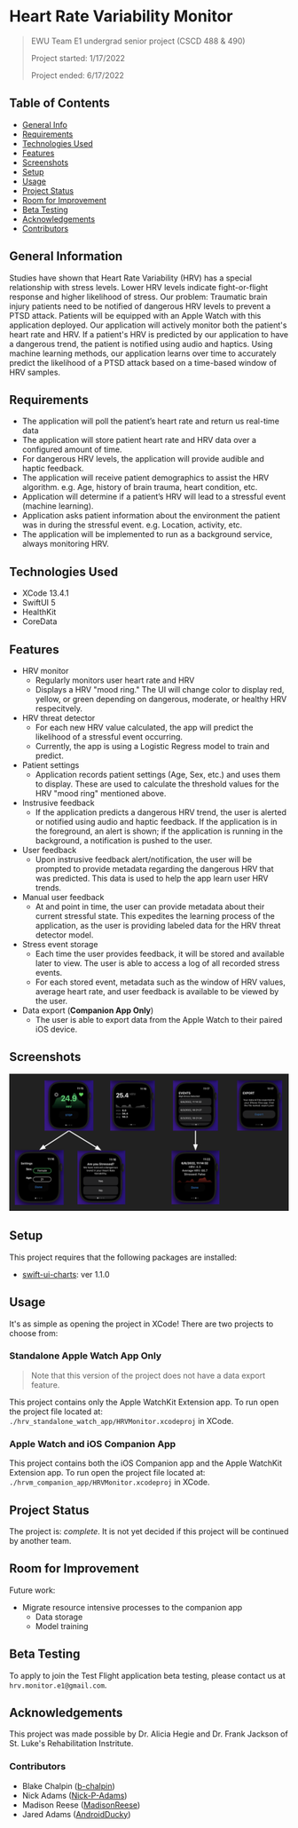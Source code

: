 # Heart Rate Variability Monitor
> EWU Team E1 undergrad senior project (CSCD 488 & 490)
>
> Project started: 1/17/2022
>
> Project ended: 6/17/2022

## Table of Contents
* [General Info](#general-information)
* [Requirements](#requirements)
* [Technologies Used](#technologies-used)
* [Features](#features)
* [Screenshots](#screenshots)
* [Setup](#setup)
* [Usage](#usage)
* [Project Status](#project-status)
* [Room for Improvement](#room-for-improvement)
* [Beta Testing](#beta-testing)
* [Acknowledgements](#acknowledgements)
* [Contributors](#contributors)


## General Information
Studies have shown that Heart Rate Variability (HRV) has a special relationship with stress levels. Lower HRV levels indicate fight-or-flight response and higher likelihood of stress. Our problem: Traumatic brain injury patients need to be notified of dangerous HRV levels to prevent a PTSD attack. Patients will be equipped with an Apple Watch with this application deployed. Our application will actively monitor both the patient's heart rate and HRV. If a patient's HRV is predicted by our application to have a dangerous trend, the patient is notified using audio and haptics. Using machine learning methods, our application learns over time to accurately predict the likelihood of a PTSD attack based on a time-based window of HRV samples.


## Requirements
- The application will poll the patient’s heart rate and return us real-time data
- The application will store patient heart rate and HRV data over a configured amount of time.
- For dangerous HRV levels, the application will provide audible and haptic feedback.
- The application will receive patient demographics to assist the HRV algorithm. e.g. Age, history of brain trauma, heart condition, etc.
- Application will determine if a patient’s HRV will lead to a stressful event (machine learning).
- Application asks patient information about the environment the patient was in during the stressful event. e.g. Location, activity, etc.
- The application will be implemented to run as a background service, always monitoring HRV.


## Technologies Used
- XCode 13.4.1 
- SwiftUI 5
- HealthKit
- CoreData


## Features
- HRV monitor
   - Regularly monitors user heart rate and HRV
   - Displays a HRV "mood ring." The UI will change color to display red, yellow, or green depending on dangerous, moderate, or healthy HRV respecitvely.
- HRV threat detector
   - For each new HRV value calculated, the app will predict the likelihood of a stressful event occurring.
   - Currently, the app is using a Logistic Regress model to train and predict.
- Patient settings
   - Application records patient settings (Age, Sex, etc.) and uses them to display. These are used to calculate the threshold values for the HRV "mood ring" mentioned above.
- Instrusive feedback
   - If the application predicts a dangerous HRV trend, the user is alerted or notified using audio and haptic feedback. If the application is in the foreground, an alert is shown; if the application is running in the background, a notification is pushed to the user.
- User feedback
   - Upon instrusive feedback alert/notification, the user will be prompted to provide metadata regarding the dangerous HRV that was predicted. This data is used to help the app learn user HRV trends.
- Manual user feedback
   - At and point in time, the user can provide metadata about their current stressful state. This expedites the learning process of the application, as the user is providing labeled data for the HRV threat detector model.
- Stress event storage
   - Each time the user provides feedback, it will be stored and available later to view. The user is able to access a log of all recorded stress events.
   - For each stored event, metadata such as the window of HRV values, average heart rate, and user feedback is available to be viewed by the user.
- Data export (**Companion App Only**)
   - The user is able to export data from the Apple Watch to their paired iOS device.


## Screenshots
![Application UI](./docs/app-imgs/entire_ui_snapshot.png)
<!-- If you have screenshots you'd like to share, include them here. -->


## Setup
This project requires that the following packages are installed:
- [swift-ui-charts](https://github.com/spacenation/swiftui-charts/releases/tag/1.1.0): ver 1.1.0


## Usage
It's as simple as opening the project in XCode! There are two projects to choose from:

### Standalone Apple Watch App Only
> Note that this version of the project does not have a data export feature.

This project contains only the Apple WatchKit Extension app. To run open the project file located at: `./hrv_standalone_watch_app/HRVMonitor.xcodeproj` in XCode.


### Apple Watch and iOS Companion App
This project contains both the iOS Companion app and the Apple WatchKit Extension app. To run open the project file located at: `./hrvm_companion_app/HRVMonitor.xcodeproj` in XCode.

## Project Status
The project is: _complete_. It is not yet decided if this project will be continued by another team.


## Room for Improvement
Future work:
- Migrate resource intensive processes to the companion app
  - Data storage
  - Model training


## Beta Testing
To apply to join the Test Flight application beta testing, please contact us at `hrv.monitor.e1@gmail.com`.


## Acknowledgements
This project was made possible by Dr. Alicia Hegie and Dr. Frank Jackson of St. Luke's Rehabilitation Instritute.

### Contributors
- Blake Chalpin ([b-chalpin](https://github.com/b-chalpin))
- Nick Adams ([Nick-P-Adams](https://github.com/Nick-P-Adams))
- Madison Reese ([MadisonReese](https://github.com/MadisonReese))
- Jared Adams ([AndroidDucky](https://github.com/AndroidDucky))
